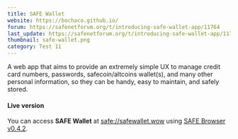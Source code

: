 ```yaml
---
title: SAFE Wallet
website: https://bochaco.github.io/
forum: https://safenetforum.org/t/introducing-safe-wallet-app/11764
last_update: https://safenetforum.org/t/introducing-safe-wallet-app/11764/60
thumbnail: safe-wallet.png
category: Test 11
---
```


A web app that aims to provide an extremely simple UX to manage credit card numbers, passwords, safecoin/altcoins wallet(s), and many other personal information, so they can be handy, easy to maintain, and safely stored.

#### Live version

You can access **SAFE Wallet** at [safe://safewallet.wow](safe://safewallet.wow) using [SAFE Browser v0.4.2](https://github.com/joshuef/beaker/releases/tag/v0.4.2).
